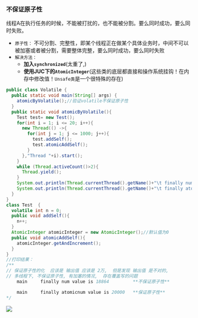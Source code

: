 ### 不保证原子性

线程A在执行任务的时候，不能被打扰的，也不能被分割。要么同时成功，要么同时失败。

- `原子性：` 不可分割、完整性，即某个线程正在做某个具体业务时，中间不可以被加塞或者被分割，需要整体完整，要么同时成功，要么同时失败
- `解决方法：`
  - **加入`synchronized`**(太重了,)
  - **使用JUC下的`AtomicInteger`**(这些类的底层都直接和操作系统挂钩！在内存中修改值！`Unsafe类`是一个很特殊的存在)

```java
public class Volatile {
  public static void main(String[] args) {
    atomicByVolatile();//验证volatile不保证原子性
  }
  public static void atomicByVolatile(){
    Test test= new Test();
    for(int i = 1; i <= 20; i++){
      new Thread(() ->{
        for(int j = 1; j <= 1000; j++){
          test.addSelf();
          test.atomicAddSelf();
        }
      },"Thread "+i).start();
    }
    while (Thread.activeCount()>2){
      Thread.yield();
    }
    System.out.println(Thread.currentThread().getName()+"\t finally num value is "+test.n);
    System.out.println(Thread.currentThread().getName()+"\t finally atomicnum value is "+test.atomicInteger);
  }
}
class Test  {
  volatile int n = 0;
  public void addSelf(){
    n++;
  }
  AtomicInteger atomicInteger = new AtomicInteger();//默认值为0
  public void atomicAddSelf(){
    atomicInteger.getAndIncrement();
  }
}
//打印结果：
/**
// 保证原子性的化  应该是 输出值 应该是 2万,  但是发现 输出值 是不对的, 
// 多线程下, 不保证原子性, 有加塞的情况,  存在覆盖写的问题
	main	 finally num value is 18864			**不保证原子性**  

	main	 finally atomicnum value is 20000	**保证原子性**
*/

```

![](https://youpaiyun.zongqilive.cn/image/20200421163331.png)